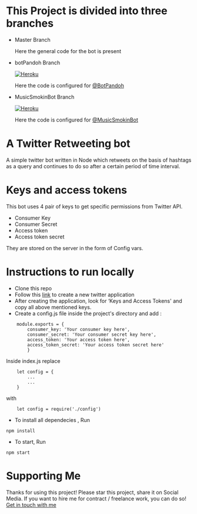 # This Project is divided into three branches
- Master Branch

    Here the general code for the bot is present
- botPandoh Branch 

    [![Heroku](http://heroku-badges.herokuapp.com/?app=heroku-badges&root=products-e2e.html)](https://chirping-bot.herokuapp.com/)
    
    Here the code is configured for [@BotPandoh](https://twitter.com/BotPandoh)
    
- MusicSmokinBot Branch

    [![Heroku](http://heroku-badges.herokuapp.com/?app=heroku-badges&root=products-e2e.html)](https://smokin-loud-music.herokuapp.com/)

    Here the code is configured for [@MusicSmokinBot](https://twitter.com/MusicSmokinBot)
# A Twitter Retweeting bot
A simple twitter bot written in Node which retweets on the basis of hashtags as a query and continues to do so after a certain period of time interval.

# Keys and access tokens
This bot uses 4 pair of keys to get specific permissions from Twitter API.
- Consumer Key 
- Consumer Secret
- Access token
- Access token secret
    
They are stored on the server in the form of Config vars.
# Instructions to run locally
- Clone this repo 
- Follow this [link](https://apps.twitter.com/app/new) to create a new twitter application
- After creating the application, look for ‘Keys and Access Tokens' and copy all above mentioned keys.
- Create a config.js file inside the project's directory and add :

```
    module.exports = {
        consumer_key: 'Your consumer key here',  
        consumer_secret: 'Your consumer secret key here',
        access_token: 'Your access token here',  
        access_token_secret: 'Your access token secret here'
        }
```
    
Inside index.js replace 

```
    let config = {
        ...
        ...
    }
```
with
```
    let config = require('./config')
```
- To install all dependecies , Run  
```
npm install
``` 
- To start, Run  
```
npm start
```

# Supporting Me
Thanks for using this project!
Please star this project, share it on Social Media.
If you want to hire me for contract / freelance work, you can do so! [Get in touch with me](https://www.linkedin.com/in/sankshit-pandoh/)
